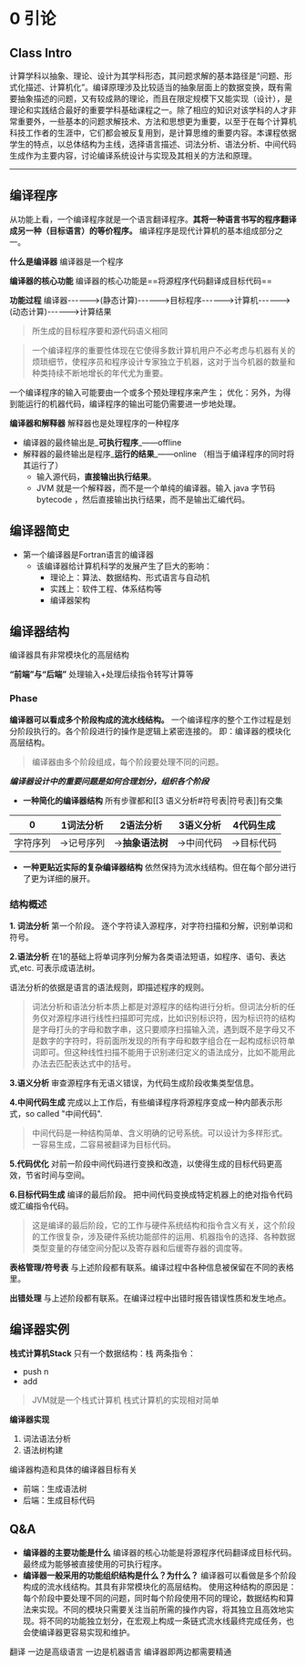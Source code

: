 # 0 引论

## Class Intro

计算学科以抽象、理论、设计为其学科形态，其问题求解的基本路径是“问题、形式化描述、计算机化”。编译原理涉及比较适当的抽象层面上的数据变换，既有需要抽象描述的问题，又有较成熟的理论，而且在限定规模下又能实现（设计），是理论和实践结合最好的重要学科基础课程之一。除了相应的知识对该学科的人才非常重要外，一些基本的问题求解技术、方法和思想更为重要，以至于在每个计算机科技工作者的生涯中，它们都会被反复用到，是计算思维的重要内容。本课程依据学生的特点，以总体结构为主线，选择语言描述、词法分析、语法分析、中间代码生成作为主要内容，讨论编译系统设计与实现及其相关的方法和原理。

***

## 编译程序

从功能上看，一个编译程序就是一个语言翻译程序。**其将一种语言书写的程序翻译成另一种（目标语言）的等价程序。** 编译程序是现代计算机的基本组成部分之一。

**什么是编译器** 编译器是一个程序

**编译器的核心功能** 编译器的核心功能是==将源程序代码翻译成目标代码==

**功能过程** 编译器------>(静态计算)------>目标程序------>计算机------>(动态计算)------>计算结果

> 所生成的目标程序要和源代码语义相同

> 一个编译程序的重要性体现在它使得多数计算机用户不必考虑与机器有关的烦琐细节，使程序员和程序设计专家独立于机器，这对于当今机器的数量和种类持续不断地增长的年代尤为重要。

一个编译程序的输入可能要由一个或多个预处理程序来产生； 优化：另外，为得到能运行的机器代码，编译程序的输出可能仍需要进一步地处理。

**编译器和解释器** 解释器也是处理程序的一种程序

* 编译器的最终输出是_**可执行程序**_——offline
* 解释器的最终输出是程序_**运行的结果**_——online （相当于编译程序的同时将其运行了）
  * 输入源代码，**直接输出执行结果**。
  * JVM 就是一个解释器，而不是一个单纯的编译器。输入 java 字节码 bytecode ，然后直接输出执行结果，而不是输出汇编代码。

## 编译器简史

* 第一个编译器是Fortran语言的编译器
  * 该编译器给计算机科学的发展产生了巨大的影响：
    * 理论上：算法、数据结构、形式语言与自动机
    * 实践上：软件工程、体系结构等
    * 编译器架构

## 编译器结构

编译器具有非常模块化的高层结构

**“前端”与“后端”** 处理输入+处理后续指令转写计算等

### Phase

**编译器可以看成多个阶段构成的流水线结构。** 一个编译程序的整个工作过程是划分阶段执行的。各个阶段进行的操作是逻辑上紧密连接的。 即：编译器的模块化高层结构。

> 编译器由多个阶段组成，每个阶段要处理不同的问题。

_**编译器设计中的重要问题是如何合理划分，组织各个阶段**_

* **一种简化的编译器结构** 所有步骤都和\[\[3 语义分析#符号表|符号表]]有交集

| 0    | 1词法分析  | 2语法分析       | 3语义分析  | 4代码生成  |
| ---- | ------ | ----------- | ------ | ------ |
| 字符序列 | ->记号序列 | ->**抽象语法树** | ->中间代码 | ->目标代码 |

* **一种更贴近实际的复杂编译器结构** 依然保持为流水线结构。但在每个部分进行了更为详细的展开。

### 结构概述

**1. 词法分析** 第一个阶段。 逐个字符读入源程序，对字符扫描和分解，识别单词和符号。

**2.语法分析** 在1的基础上将单词序列分解为各类语法短语，如程序、语句、表达式,etc. 可表示成语法树。

语法分析的依据是语言的语法规则，即描述程序的规则。

> 词法分析和语法分析本质上都是对源程序的结构进行分析。但词法分析的任务仅对源程序进行线性扫描即可完成，比如识别标识符，因为标识符的结构是字母打头的字母和数字串，这只要顺序扫描输入流，遇到既不是字母又不是数字的字符时，将前面所发现的所有字母和数字组合在一起构成标识符单词即可。但这种线性扫描不能用于识别递归定义的语法成分，比如不能用此办法去匹配表达式中的括号。

**3.语义分析** 审查源程序有无语义错误，为代码生成阶段收集类型信息。

**4.中间代码生成** 完成以上工作后，有些编译程序将源程序变成一种内部表示形式，so called "中间代码".

> 中间代码是一种结构简单、含义明确的记号系统。可以设计为多样形式。 一容易生成，二容易被翻译为目标代码。

**5.代码优化** 对前一阶段中间代码进行变换和改造，以使得生成的目标代码更高效，节省时间与空间。

**6.目标代码生成** 编译的最后阶段。 把中间代码变换成特定机器上的绝对指令代码或汇编指令代码。

> 这是编译的最后阶段，它的工作与硬件系统结构和指令含义有关，这个阶段的工作很复杂，涉及硬件系统功能部件的运用、机器指令的选择、各种数据类型变量的存储空间分配以及寄存器和后缓寄存器的调度等。

**表格管理/符号表** 与上述阶段都有联系。编译过程中各种信息被保留在不同的表格里。

**出错处理** 与上述阶段都有联系。在编译过程中出错时报告错误性质和发生地点。

## 编译器实例

**栈式计算机Stack** 只有一个数据结构：栈 两条指令：

* push n
* add

> JVM就是一个栈式计算机 栈式计算机的实现相对简单

**编译器实现**

1. 词法语法分析
2. 语法树构建

编译器构造和具体的编译器目标有关

* 前端：生成语法树
* 后端：生成目标代码

## Q\&A

* **编译器的主要功能是什么** 编译器的核心功能是将源程序代码翻译成目标代码。最终成为能够被直接使用的可执行程序。
* **编译器一般采用的功能组织结构是什么？为什么？** 编译器可以看做是多个阶段构成的流水线结构。其具有非常模块化的高层结构。 使用这种结构的原因是：每个阶段中要处理不同的问题，同时每个阶段使用不同的理论，数据结构和算法来实现。不同的模块只需要关注当前所需的操作内容，将其独立且高效地实现。将不同的功能独立划分，在宏观上构成一条链式流水线最终完成任务，也会使编译器更容易实现和维护。

翻译 一边是高级语言 一边是机器语言 编译器即两边都需要精通
